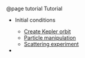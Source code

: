 
@page tutorial Tutorial

- Initial conditions 
    - <a href="create_kepler.html"> Create Kepler orbit </a>  
    - <a href="particle_manip.html"> Particle manipulation </a>  
    - <a href="scattering_exp.html"> Scattering experiment </a> 

- 
